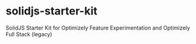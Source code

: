 # solidjs-starter-kit
SolidJS Starter Kit for Optimizely Feature Experimentation and Optimizely Full Stack (legacy)
